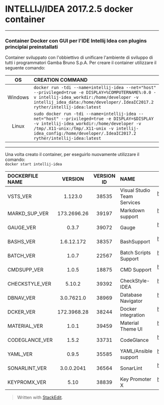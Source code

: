 
# INTELLIJ/IDEA 2017.2.5 docker container
--------------------------------
### Container Docker con GUI per l'IDE Intellij Idea con plugins principlai preinstallati
Container sviluppato con l'obbiettivo di unificare l'ambiente di sviluppo di tutti i programmatori Gamba Bruno S.p.A.
Per creare il container utilizzare il seguente comando:  

|OS|CREATION COMMAND|
|:-:|:--------------|
|Windows|`docker run -tdi --name=intellij-idea --net="host" --privileged=true -e DISPLAY=%COMPUTERNAME%:0.0 -v intellij-idea_workdir:/home/developer -v intellij_idea_data:/home/developer/.IdeaIC2017.2 ryther/intellij-idea:latest`
|Linux|`sudo docker run -tdi --name=intellij-idea --net="host" --privileged=true -e DISPLAY=$DISPLAY -v intellij-idea_workdir:/home/developer -v /tmp/.X11-unix:/tmp/.X11-unix -v intellij-idea_config:/home/developer/.IdeaIC2017.2 ryther/intellij-idea:latest`
---------------------------------
Una volta creato il container, per eseguirlo nuovamente utilizzare il comando:  
`docker start intellij-idea`

|DOCKERFILE NAME|VERSION|VERSION ID|NAME|DL LINK|
|:------------------|:-----------:|:--------------:|:-------|:------:|
|VSTS_VER		|	1.123.0		|	38535	|	Visual Studio Team Services	|	https://plugins.jetbrains.com/plugin/download?updateId=38535|
|MARKD_SUP_VER	|	173.2696.26	|	39197	|	Markdown support			|	https://plugins.jetbrains.com/plugin/download?updateId=39197|
|GAUGE_VER 		|	0.3.7		|	39072	|	Gauge						|	https://plugins.jetbrains.com/plugin/download?updateId=39072|
|BASHS_VER		|	1.6.12.172	|	38357	|	BashSupport 				|	https://plugins.jetbrains.com/plugin/download?updateId=38357|
|BATCH_VER		|	1.0.7		|	22567	|	Batch Scripts Support 		|	https://plugins.jetbrains.com/plugin/download?updateId=22567|
|CMDSUPP_VER	|	1.0.5		|	18875	|	CMD Support 				|	https://plugins.jetbrains.com/plugin/download?updateId=18875|
|CHECKSTYLE_VER	|	5.10.2		|	39392	|	CheckStyle-IDEA 			|	https://plugins.jetbrains.com/plugin/download?updateId=39392|
|DBNAV_VER		|	3.0.7621.0	|	38969	|	Database Navigator			|	https://plugins.jetbrains.com/plugin/download?updateId=38969|
|DCKER_VER		|	172.3968.28	|	38244	|	Docker integration 			|	https://plugins.jetbrains.com/plugin/download?updateId=38244|
|MATERIAL_VER	|	1.0.1		|	39459	|	Material Theme UI			|	https://plugins.jetbrains.com/plugin/download?updateId=39459|
|CODEGLANCE_VER	|	1.5.2		|	33731	|	CodeGlance 					|	https://plugins.jetbrains.com/plugin/download?updateId=33731|
|YAML_VER		|	0.9.5		|	35585	|	YAML/Ansible support 		|	https://plugins.jetbrains.com/plugin/download?updateId=35585|
|SONARLINT_VER	|	3.0.0.2041	|	36564	|	SonarLint 					|	https://plugins.jetbrains.com/plugin/download?updateId=36564|
|KEYPROMX_VER	|	5.10		|	38839	|	Key Promoter X 				|	https://plugins.jetbrains.com/plugin/download?updateId=38839|


> Written with [StackEdit](https://stackedit.io/).
<!--stackedit_data:
eyJoaXN0b3J5IjpbMTI4OTMyOTk0NF19
-->